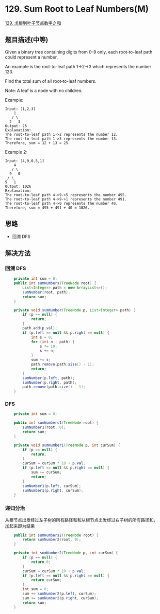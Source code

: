 # 129. Sum Root to Leaf Numbers(M)


[129. 求根到叶子节点数字之和](https://leetcode-cn.com/problems/sum-root-to-leaf-numbers/)


## 题目描述(中等)

Given a binary tree containing digits from 0-9 only, each root-to-leaf path could represent a number.

An example is the root-to-leaf path 1->2->3 which represents the number 123.

Find the total sum of all root-to-leaf numbers.

Note: A leaf is a node with no children.

Example:
```
Input: [1,2,3]
    1
   / \
  2   3
Output: 25
Explanation:
The root-to-leaf path 1->2 represents the number 12.
The root-to-leaf path 1->3 represents the number 13.
Therefore, sum = 12 + 13 = 25.
```
Example 2:
```
Input: [4,9,0,5,1]
    4
   / \
  9   0
 / \
5   1
Output: 1026
Explanation:
The root-to-leaf path 4->9->5 represents the number 495.
The root-to-leaf path 4->9->1 represents the number 491.
The root-to-leaf path 4->0 represents the number 40.
Therefore, sum = 495 + 491 + 40 = 1026.
```

## 思路

- 回溯 DFS

## 解决方法



### 回溯 DFS

```java
    private int sum = 0;
    public int sumNumbers(TreeNode root) {
        List<Integer> path = new ArrayList<>();
        sumNumber(root, path);
        return sum;
    }

    private void sumNumber(TreeNode p, List<Integer> path) {
        if (p == null) {
            return;
        }
        path.add(p.val);
        if (p.left == null && p.right == null) {
            int s = 0;
            for (int n : path) {
                s *= 10;
                s += n;
            }
            sum += s;
            path.remove(path.size() - 1);
            return;
        }
        sumNumber(p.left, path);
        sumNumber(p.right, path);
        path.remove(path.size() - 1);
    }
```

### DFS

```java
    private int sum = 0;

    public int sumNumbers1(TreeNode root) {
        sumNumber1(root, 0);
        return sum;
    }

    private void sumNumber1(TreeNode p, int curSum) {
        if (p == null) {
            return;
        }
        curSum = curSum * 10 + p.val;
        if (p.left == null && p.right == null) {
            sum += curSum;
            return;
        }
        sumNumber1(p.left, curSum);
        sumNumber1(p.right, curSum);
    }

```

### 递归分治

从根节点出发经过左子树的所有路径和和从根节点出发经过右子树的所有路径和，加起来即为结果

```java
    public int sumNumbers2(TreeNode root) {
        return sumNumber2(root, 0);
    }

    private int sumNumber2(TreeNode p, int curSum) {
        if (p == null) {
            return 0;
        }
        curSum = curSum * 10 + p.val;
        if (p.left == null && p.right == null) {
            return curSum;
        }
        int sum = 0;
        sum += sumNumber2(p.left, curSum);
        sum += sumNumber2(p.right, curSum);
        return sum;
    }
```

